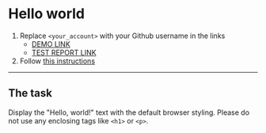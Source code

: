 # Hello world
1. Replace `<your_account>` with your Github username in the links
    - [DEMO LINK](https://Vlad-Viddi.github.io/layout_hello-world/) <br>
    - [TEST REPORT LINK](https://Vlad-Viddi.github.io/layout_hello-world/report/html_report/)
2. Follow [this instructions](https://mate-academy.github.io/layout_task-guideline/)
___

## The task 
Display the "Hello, world!" text with the default browser styling. Please do not 
use any enclosing tags like `<h1>` or `<p>`.
